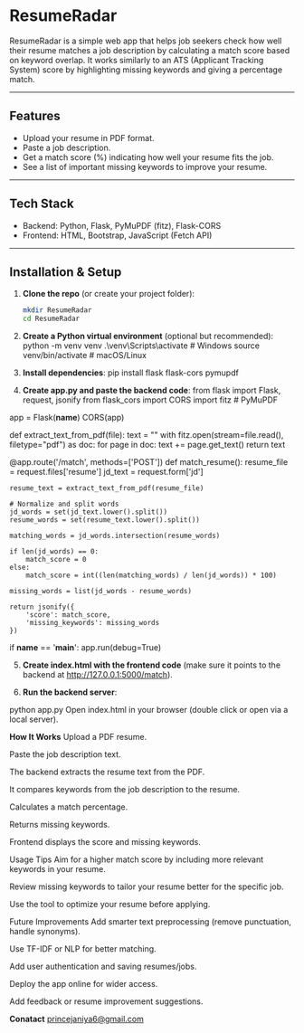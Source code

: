 # ResumeRadar

ResumeRadar is a simple web app that helps job seekers check how well their resume matches a job description by calculating a match score based on keyword overlap. It works similarly to an ATS (Applicant Tracking System) score by highlighting missing keywords and giving a percentage match.

---

## Features

- Upload your resume in PDF format.
- Paste a job description.
- Get a match score (%) indicating how well your resume fits the job.
- See a list of important missing keywords to improve your resume.

---

## Tech Stack

- Backend: Python, Flask, PyMuPDF (fitz), Flask-CORS
- Frontend: HTML, Bootstrap, JavaScript (Fetch API)

---

## Installation & Setup

1. **Clone the repo** (or create your project folder):

   ```bash
   mkdir ResumeRadar
   cd ResumeRadar

2. **Create a Python virtual environment** (optional but recommended):
python -m venv venv
.\venv\Scripts\activate      # Windows
source venv/bin/activate     # macOS/Linux

3. **Install dependencies**:
pip install flask flask-cors pymupdf

4. **Create app.py and paste the backend code**:
from flask import Flask, request, jsonify
from flask_cors import CORS
import fitz  # PyMuPDF

app = Flask(__name__)
CORS(app)

def extract_text_from_pdf(file):
    text = ""
    with fitz.open(stream=file.read(), filetype="pdf") as doc:
        for page in doc:
            text += page.get_text()
    return text

@app.route('/match', methods=['POST'])
def match_resume():
    resume_file = request.files['resume']
    jd_text = request.form['jd']

    resume_text = extract_text_from_pdf(resume_file)

    # Normalize and split words
    jd_words = set(jd_text.lower().split())
    resume_words = set(resume_text.lower().split())

    matching_words = jd_words.intersection(resume_words)

    if len(jd_words) == 0:
        match_score = 0
    else:
        match_score = int((len(matching_words) / len(jd_words)) * 100)

    missing_words = list(jd_words - resume_words)

    return jsonify({
        'score': match_score,
        'missing_keywords': missing_words
    })

if __name__ == '__main__':
    app.run(debug=True)

5. **Create index.html with the frontend code** (make sure it points to the backend at http://127.0.0.1:5000/match).

6. **Run the backend server**:

python app.py
Open index.html in your browser (double click or open via a local server).

**How It Works**
Upload a PDF resume.

Paste the job description text.

The backend extracts the resume text from the PDF.

It compares keywords from the job description to the resume.

Calculates a match percentage.

Returns missing keywords.

Frontend displays the score and missing keywords.

Usage Tips
Aim for a higher match score by including more relevant keywords in your resume.

Review missing keywords to tailor your resume better for the specific job.

Use the tool to optimize your resume before applying.

Future Improvements
Add smarter text preprocessing (remove punctuation, handle synonyms).

Use TF-IDF or NLP for better matching.

Add user authentication and saving resumes/jobs.

Deploy the app online for wider access.

Add feedback or resume improvement suggestions.

**Conatact**
princejaniya6@gmail.com
